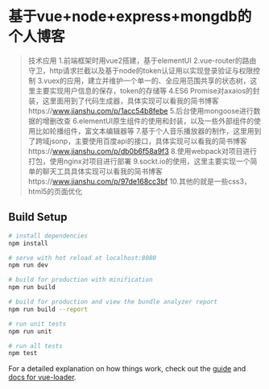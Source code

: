 # 基于vue+node+express+mongdb的个人博客

> 技术应用
  1.前端框架时用vue2搭建，基于elementUI
  2.vue-router的路由守卫，http请求拦截以及基于node的token认证用以实现登录验证与权限控制
  3.vuex的应用，建立并维护一个单一的、全应用范围共享的状态树，这里主要实现用户信息的保存，token的存储等
  4.ES6 Promise对axaios的封装，这里面用到了代码生成器，具体实现可以看我的简书博客https://www.jianshu.com/p/1acc54b8febe
  5.后台使用mongoose进行数据的增删改查
  6.elementUI原生组件的使用和封装，以及一些外部组件的使用比如轮播组件，富文本编辑器等
  7.基于个人音乐播放器的制作，这里用到了跨域jsonp，主要使用百度api的接口，具体实现可以看我的简书博客https://www.jianshu.com/p/db0b6f58a9f3
  8.使用webpack对项目进行打包，使用nginx对项目进行部署
  9.sockt.io的使用，这里主要实现一个简单的聊天工具具体实现可以看我的简书博客https://www.jianshu.com/p/97de168cc3bf
  10.其他的就是一些css3，html5的页面优化
  

## Build Setup

``` bash
# install dependencies
npm install

# serve with hot reload at localhost:8080
npm run dev

# build for production with minification
npm run build

# build for production and view the bundle analyzer report
npm run build --report

# run unit tests
npm run unit

# run all tests
npm test
```

For a detailed explanation on how things work, check out the [guide](http://vuejs-templates.github.io/webpack/) and [docs for vue-loader](http://vuejs.github.io/vue-loader).
